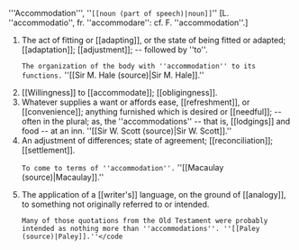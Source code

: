 '''Accommodation''', ''<code>[[noun (part of speech)|noun]]</code>'' [L. ''accommodatio'', fr. ''accommodare'': cf. F. ''accommodation''.]

<ol>
<li>The act of fitting or [[adapting]], or the state of being fitted or adapted; [[adaptation]]; [[adjustment]]; -- followed by ''to''.

<code>The organization of the body with ''accommodation'' to its functions.</code> ''[[Sir M. Hale (source)|Sir M. Hale]].''

<li> [[Willingness]] to [[accommodate]]; [[obligingness]].

<li> Whatever supplies a want or affords ease, [[refreshment]], or [[convenience]]; anything furnished which is desired or [[needful]]; -- often in the plural; as, the ''accommodations'' -- that is, [[lodgings]] and food -- at an inn. ''[[Sir W. Scott (source)|Sir W. Scott]].''

<li> An adjustment of differences; state of agreement; [[reconciliation]]; [[settlement]].

<code>To come to terms of ''accommodation''.</code> ''[[Macaulay (source)|Macaulay]].''

<li> The application of a [[writer's]] language, on the ground of [[analogy]], to something not originally referred to or intended.

<code>Many of those quotations from the Old Testament were probably intended as nothing more than ''accommodations''. ''[[Paley (source)|Paley]].''</code